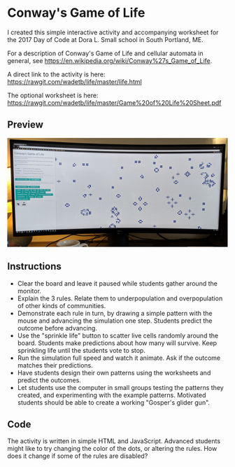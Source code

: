 # Conway's Game of Life

I created this simple interactive activity and accompanying worksheet for the 2017 Day of Code at Dora L. Small school in South Portland, ME. 

For a description of Conway's Game of Life and cellular automata in general, see https://en.wikipedia.org/wiki/Conway%27s_Game_of_Life.

A direct link to the activity is here: https://rawgit.com/wadetb/life/master/life.html

The optional worksheet is here: https://rawgit.com/wadetb/life/master/Game%20of%20Life%20Sheet.pdf

## Preview

![Sample](sample.jpg)

## Instructions

* Clear the board and leave it paused while students gather around the monitor.
* Explain the 3 rules. Relate them to underpopulation and overpopulation of other kinds of communities.
* Demonstrate each rule in turn, by drawing a simple pattern with the mouse and advancing the simulation one step. Students predict the outcome before advancing.
* Use the "sprinkle life" button to scatter live cells randomly around the board. Students make predictions about how many will survive. Keep sprinkling life until the students vote to stop.
* Run the simulation full speed and watch it animate. Ask if the outcome matches their predictions.
* Have students design their own patterns using the worksheets and predict the outcomes.
* Let students use the computer in small groups testing the patterns they created, and experimenting with the example patterns. Motivated students should be able to create a working "Gosper's glider gun".

## Code

The activity is written in simple HTML and JavaScript. Advanced students might like to try changing the color of the dots, or altering the rules. How does it change if some of the rules are disabled?
